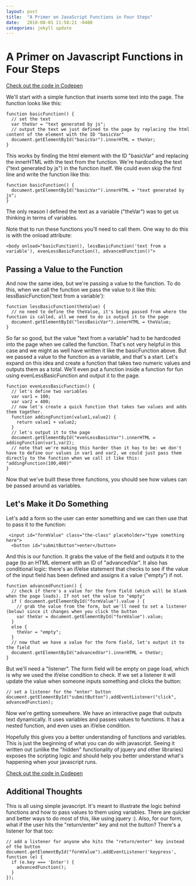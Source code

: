 ```yaml
---
layout: post
title:  "A Primer on JavaScript Functions in Four Steps"
date:   2018-08-01 11:58:21 -0400
categories: jekyll update
---
```


 <h1>A Primer on Javascript Functions in Four Steps</h1>
  <p><a href="https://codepen.io/studiozut/pen/mjpKLZ">Check out the code in Codepen</a></p>
  <p>We'll start with a simple function that inserts some text into the page. The function looks like this:</p>

```
function basicFunction() {
  // set the text
  var theVar = "text generated by js";
  // output the text we just defined to the page by replacing the html content of the element with the ID "basicVar"
  document.getElementById("basicVar").innerHTML = theVar;
}
```

  <p>This works by finding the html element with the ID "basicVar" and replacing the innerHTML with the text from the function. We're hardcoding the text ("text generated by js") in the function itself. We could even skip the first line and write the function like this:</p>

```
function basicFunction() {
  document.getElementById("basicVar").innerHTML = "text generated by js";
}
```
  <p>The only reason I defined the text as a variable ("theVar") was to get us thinking in terms of variables.</p>

  <p>Note that to run these functions you'll need to call them. One way to do this is with the onload attribute:</p>

```
<body onload="basicFunction(), lessBasicFunction('text from a variable'), evenLessBasicFunction(), advancedFunction()">
``` 

  <h2>Passing a Value to the Function</h2>	  
  <p>And now the same idea, but we're passing a value to the function. To do this, when we call the function we pass the value to it like this: lessBasicFunction('text from a variable'):</p>

```
function lessBasicFunction(theValue) {
  // no need to define the theValue, it's being passed from where the function is called, all we need to do is output it to the page
  document.getElementById("lessBasicVar").innerHTML = theValue;
}
```
  <p>So far so good, but the value "text from a variable" had to be hardcoded into the page when we called the function. That's not very helpful in this case and we might as well have written it like the basicFunction above. But we passed a value to the function as a variable, and that's a start. Let's expand on this idea and create a function that takes two numeric values and outputs them as a total. We'll even put a function inside a function for fun using evenLessBasicFunction and output it to the page.</p>

```
function evenLessBasicFunction() {
  // let's define two variables
  var var1 = 100;
  var var2 = 400;
  // now let's create a quick function that takes two values and adds them together.
  function addingFunction(value1,value2) {
    return value1 + value2;
  }
  // let's output it to the page
  document.getElementById("evenLessBasicVar").innerHTML = addingFunction(var1,var2);
  // note that we're making this harder than it has to be: we don't have to define our values in var1 and var2, we could just pass them directly to the function when we call it like this: "addingFunction(100,400)" 
}
```
<p>Now that we've built these three functions, you should see how values can be passed around as variables.</p>

<h2>Let's Make it Do Something</h2>
<p>Let's add a form so the user can enter something and we can then use that to pass it to the function:</p>

```
 <input id="formValue" class="the-class" placeholder="type something here">
  <button id="submitButton">enter</button>
```

<p>And this is our function. It grabs the value of the field and outputs it to the page (to an HTML element with an ID of "advancedVar". It also has conditional logic: there's an if/else statement that checks to see if the value of the input field has been defined and assigns it a value ("empty") if not.</p>


```
function advancedFunction() {
  // check if there's a value for the form field (which will be blank when the page loads). If not set the value to "empty"
  if ( document.getElementById("formValue").value ) {
    // grab the value from the form, but we'll need to set a listener (below) since it changes when you click the button
    var theVar = document.getElementById("formValue").value;
  }
  else {
    theVar = "empty";
  }
  // now that we have a value for the form field, let's output it to the field
  document.getElementById("advancedVar").innerHTML = theVar;
}
```

<p>But we'll need a "listener". The form field will be empty on page load, which is why we used the if/else condition to check. If we set a listener it will update the value when someone inputs something and clicks the button:</p>

```
// set a listener for the "enter" button
document.getElementById("submitButton").addEventListener("click", advancedFunction);
```

<p>Now we're getting somewhere. We have an interactive page that outputs text dynamically. It uses variables and passes values to functions. It has a nested function, and even uses an if/else condition.</p>

<p>Hopefully this gives you a better understanding of functions and variables. This is just the beginning of what you can do with javascript. Seeing it written out (unlike the "hidden" functionality of jquery and other libraries) exposes the scripting logic and should help you better understand what's happening when your javascript runs.</p>

<p><a href="https://codepen.io/studiozut/pen/mjpKLZ">Check out the code in Codepen</a></p>

<h2>Additional Thoughts</h2>
<p>This is all using simple javascript. It's meant to illustrate the logic behind functions and how to pass values to them using variables. There are quicker and better ways to do most of this, like using jquery :). Also, for our form, what if the user hits the "return/enter" key and not the button? There's a listener for that too:
</p> 


```
// add a listener for anyone who hits the "return/enter" key instead of the button
document.getElementById("formValue").addEventListener('keypress', function (e) {
  if (e.key === 'Enter') {
    advancedFunction();
  }
});
```

<p>&nbsp;</p>


